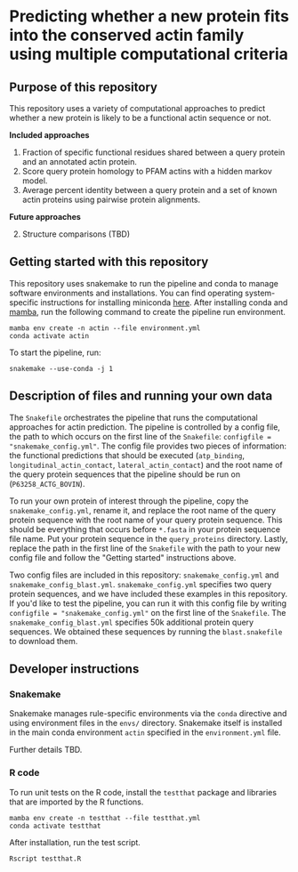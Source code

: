 # Predicting whether a new protein fits into the conserved actin family using multiple computational criteria

## Purpose of this repository 

This repository uses a variety of computational approaches to predict whether a new protein is likely to be a functional actin sequence or not.

**Included approaches**

1. Fraction of specific functional residues shared between a query protein and an annotated actin protein.
2. Score query protein homology to PFAM actins with a hidden markov model.
3. Average percent identity between a query protein and a set of known actin proteins using pairwise protein alignments.

**Future approaches**

2. Structure comparisons (TBD)

## Getting started with this repository

This repository uses snakemake to run the pipeline and conda to manage software environments and installations.
You can find operating system-specific instructions for installing miniconda [here](https://docs.conda.io/en/latest/miniconda.html).
After installing conda and [mamba](https://mamba.readthedocs.io/en/latest/), run the following command to create the pipeline run environment.

```
mamba env create -n actin --file environment.yml
conda activate actin
```

To start the pipeline, run:
```
snakemake --use-conda -j 1
```

## Description of files and running your own data

The `Snakefile` orchestrates the pipeline that runs the computational approaches for actin prediction.
The pipeline is controlled by a config file, the path to which occurs on the first line of the `Snakefile`: `configfile = "snakemake_config.yml"`.
The config file provides two pieces of information: the functional predictions that should be executed (`atp_binding`, `longitudinal_actin_contact`, `lateral_actin_contact`) and the root name of the query protein sequences that the pipeline should be run on (`P63258_ACTG_BOVIN`).

To run your own protein of interest through the pipeline, copy the `snakemake_config.yml`, rename it, and replace the root name of the query protein sequence with the root name of your query protein sequence.
This should be everything that occurs before `*.fasta` in your protein sequence file name.
Put your protein sequence in the `query_proteins` directory.
Lastly, replace the path in the first line of the `Snakefile` with the path to your new config file and follow the "Getting started" instructions above.

Two config files are included in this repository: `snakemake_config.yml` and `snakemake_config_blast.yml`. 
`snakemake_config.yml` specifies two query protein sequences, and we have included these examples in this repository.
If you'd like to test the pipeline, you can run it with this config file by writing `configfile = "snakemake_config.yml"` on the first line of the `Snakefile`.
The `snakemake_config_blast.yml` specifies 50k additional protein query sequences. 
We obtained these sequences by running the `blast.snakefile` to download them.

## Developer instructions

### Snakemake

Snakemake manages rule-specific environments via the `conda` directive and using environment files in the `envs/` directory.
Snakemake itself is installed in the main conda environment `actin` specified in the `environment.yml` file.

Further details TBD.

### R code
To run unit tests on the R code, install the `testthat` package and libraries that are imported by the R functions.
```
mamba env create -n testthat --file testthat.yml
conda activate testthat
```

After installation, run the test script.
```
Rscript testthat.R
```
